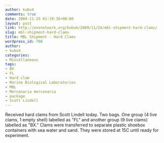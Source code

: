 ```yaml
---
author: kubu4
comments: true
date: 2009-11-25 01:19:36+00:00
layout: post
link: http://onsnetwork.org/kubu4/2009/11/24/mbl-shipment-hard-clams/
slug: mbl-shipment-hard-clams
title: MBL Shipment - Hard Clams
wordpress_id: 786
author:
- kubu4
categories:
- Miscellaneous
tags:
- BX
- FL
- Hard clam
- Marine Biological Laboratories
- MBL
- Mercenaria mercenaria
- package
- Scott Lindell
---
```


Received hard clams from Scott Lindell today. Two bags. One group (4 live clams, 1 empty shell) labelled as "FL" and another group (9 live clams) labelled as "BX." Clams were transferred to separate plastic shoebox containers with sea water and sand. They were stored at 15C until ready for experiment.
